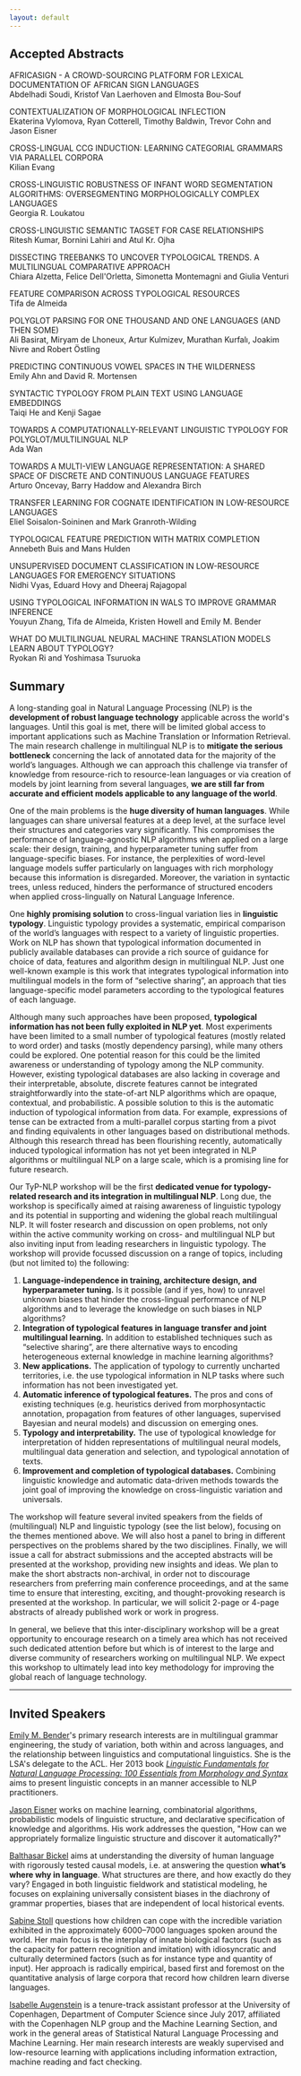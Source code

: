 ```yaml
---
layout: default
---
```


## Accepted Abstracts

AFRICASIGN - A CROWD-SOURCING PLATFORM FOR LEXICAL DOCUMENTATION OF AFRICAN SIGN LANGUAGES  
Abdelhadi Soudi, Kristof Van Laerhoven and Elmosta Bou-Souf

CONTEXTUALIZATION OF MORPHOLOGICAL INFLECTION  
Ekaterina Vylomova, Ryan Cotterell, Timothy Baldwin, Trevor Cohn and Jason Eisner

CROSS-LINGUAL CCG INDUCTION: LEARNING CATEGORIAL GRAMMARS VIA PARALLEL CORPORA  
Kilian Evang

CROSS-LINGUISTIC ROBUSTNESS OF INFANT WORD SEGMENTATION ALGORITHMS: OVERSEGMENTING MORPHOLOGICALLY COMPLEX LANGUAGES  
Georgia R. Loukatou

CROSS-LINGUISTIC SEMANTIC TAGSET FOR CASE RELATIONSHIPS  
Ritesh Kumar, Bornini Lahiri and Atul Kr. Ojha

DISSECTING TREEBANKS TO UNCOVER TYPOLOGICAL TRENDS. A MULTILINGUAL COMPARATIVE APPROACH  
Chiara Alzetta, Felice Dell'Orletta, Simonetta Montemagni and Giulia Venturi

FEATURE COMPARISON ACROSS TYPOLOGICAL RESOURCES  
Tifa de Almeida

POLYGLOT PARSING FOR ONE THOUSAND AND ONE LANGUAGES (AND THEN SOME)  
Ali Basirat, Miryam de Lhoneux, Artur Kulmizev, Murathan Kurfalı, Joakim Nivre and Robert Östling

PREDICTING CONTINUOUS VOWEL SPACES IN THE WILDERNESS  
Emily Ahn and David R. Mortensen

SYNTACTIC TYPOLOGY FROM PLAIN TEXT USING LANGUAGE EMBEDDINGS  
Taiqi He and Kenji Sagae

TOWARDS A COMPUTATIONALLY-RELEVANT LINGUISTIC TYPOLOGY FOR POLYGLOT/MULTILINGUAL NLP  
Ada Wan

TOWARDS A MULTI-VIEW LANGUAGE REPRESENTATION: A SHARED SPACE OF DISCRETE AND CONTINUOUS LANGUAGE FEATURES  
Arturo Oncevay, Barry Haddow and Alexandra Birch

TRANSFER LEARNING FOR COGNATE IDENTIFICATION IN LOW-RESOURCE LANGUAGES  
Eliel Soisalon-Soininen and Mark Granroth-Wilding

TYPOLOGICAL FEATURE PREDICTION WITH MATRIX COMPLETION  
Annebeth Buis and Mans Hulden

UNSUPERVISED DOCUMENT CLASSIFICATION IN LOW-RESOURCE LANGUAGES FOR EMERGENCY SITUATIONS  
Nidhi Vyas, Eduard Hovy and Dheeraj Rajagopal

USING TYPOLOGICAL INFORMATION IN WALS TO IMPROVE GRAMMAR INFERENCE  
Youyun Zhang, Tifa de Almeida, Kristen Howell and Emily M. Bender

WHAT DO MULTILINGUAL NEURAL MACHINE TRANSLATION MODELS LEARN ABOUT TYPOLOGY?    
Ryokan Ri and Yoshimasa Tsuruoka



## Summary

A long-standing goal in Natural Language Processing (NLP) is the **development of robust language technology** applicable across the world's languages. Until this goal is met, there will be limited global access to important applications such as Machine Translation or Information Retrieval. The main research challenge in multilingual NLP is to **mitigate the serious bottleneck** concerning the lack of annotated data for the majority of the world’s languages. Although we can approach this challenge via transfer of knowledge from resource-rich to resource-lean languages or via creation of models by joint learning from several languages, **we are still far from accurate and efficient models applicable to any language of the world**.

One of the main problems is the **huge diversity of human languages**. While languages can share universal features at a deep level, at the surface level their structures and categories vary significantly. This compromises the performance of language-agnostic NLP algorithms when applied on a large scale: their design, training, and hyperparameter tuning suffer from language-specific biases. For instance, the perplexities of word-level language models suffer particularly on languages with rich morphology because this information is disregarded. Moreover, the variation in syntactic trees, unless reduced, hinders the performance of structured encoders when applied cross-lingually on Natural Language Inference.

One **highly promising solution** to cross-lingual variation lies in **linguistic typology**. Linguistic typology provides a systematic, empirical comparison of the world’s languages with respect to a variety of linguistic properties. Work on NLP has shown that typological information documented in publicly available databases can provide a rich source of guidance for choice of data, features and algorithm design in multilingual NLP. Just one well-known example is this work that integrates typological information into multilingual models in the form of “selective sharing”, an approach that ties language-specific model parameters according to the typological features of each language.

Although many such approaches have been proposed, **typological information has not been fully exploited in NLP yet**. Most experiments have been limited to a small number of typological features (mostly related to word order) and tasks (mostly dependency parsing), while many others could be explored. One potential reason for this could be the limited awareness or understanding of typology among the NLP community. However, existing typological databases are also lacking in coverage and their interpretable, absolute, discrete features cannot be integrated straightforwardly into the state-of-art NLP algorithms which are opaque, contextual, and probabilistic. A possible solution to this is the automatic induction of typological information from data. For example, expressions of tense can be extracted from a multi-parallel corpus starting from a pivot and finding equivalents in other languages based on distributional methods. Although this research thread has been flourishing recently, automatically induced typological information has not yet been integrated in NLP algorithms or multilingual NLP on a large scale, which is a promising line for future research.

Our TyP-NLP workshop will be the first **dedicated venue for typology-related research and its integration in multilingual NLP**. Long due, the workshop is specifically aimed at raising awareness of linguistic typology and its potential in supporting and widening the global reach multilingual NLP. It will foster research and discussion on open problems, not only within the active community working on cross- and multilingual NLP but also inviting input from leading researchers in linguistic typology. The workshop will provide focussed discussion on a range of topics, including (but not limited to) the following:

1. **Language-independence in training, architecture design, and hyperparameter tuning.** Is it possible (and if yes, how) to unravel unknown biases that hinder the cross-lingual
performance of NLP algorithms and to leverage the knowledge on such biases in NLP
algorithms?
2. **Integration of typological features in language transfer and joint multilingual learning.**
In addition to established techniques such as “selective sharing”, are there alternative ways to
encoding heterogeneous external knowledge in machine learning algorithms?
3. **New applications.** The application of typology to currently uncharted territories, i.e. the use
typological information in NLP tasks where such information has not been investigated yet.
4. **Automatic inference of typological features.** The pros and cons of existing techniques (e.g. heuristics derived from morphosyntactic annotation, propagation from features of other
languages, supervised Bayesian and neural models) and discussion on emerging ones.
5. **Typology and interpretability.** The use of typological knowledge for interpretation of hidden representations of multilingual neural models, multilingual data generation and selection, and
typological annotation of texts.
6. **Improvement and completion of typological databases.** Combining linguistic knowledge
and automatic data-driven methods towards the joint goal of improving the knowledge on cross-linguistic variation and universals.

The workshop will feature several invited speakers from the fields of (multilingual) NLP and linguistic typology (see the list below), focusing on the themes mentioned above. We will also host a panel to bring in different perspectives on the problems shared by the two disciplines. Finally, we will issue a call for abstract submissions and the accepted abstracts will be presented at the workshop, providing new insights and ideas. We plan to make the short abstracts non-archival, in order not to discourage researchers from preferring main conference proceedings, and at the same time to ensure that interesting, exciting, and thought-provoking research is presented at the workshop. In particular, we will solicit 2-page or 4-page abstracts of already published work or work in progress.

In general, we believe that this inter-disciplinary workshop will be a great opportunity to encourage research on a timely area which has not received such dedicated attention before but which is of interest to the large and diverse community of researchers working on multilingual NLP. We expect this workshop to ultimately lead into key methodology for improving the global reach of language technology.

---

## Invited Speakers

[Emily M. Bender](http://faculty.washington.edu/ebender/)'s primary research interests are in multilingual grammar engineering, the study of variation, both within and across languages, and the relationship between linguistics and computational linguistics. She is the LSA's delegate to the ACL. Her 2013 book [*Linguistic Fundamentals for Natural Language Processing: 100 Essentials from Morphology and Syntax*](http://dx.doi.org/10.2200/S00493ED1V01Y201303HLT020) aims to present linguistic concepts in an manner accessible to NLP practitioners.

[Jason Eisner](http://www.cs.jhu.edu/~jason/) works on machine learning, combinatorial algorithms, probabilistic models of linguistic structure, and declarative specification of knowledge and algorithms. His work addresses the question, "How can we appropriately formalize linguistic structure and discover it automatically?"

[Balthasar Bickel](https://www.comparativelinguistics.uzh.ch/en/bickel.html) aims at understanding the diversity of human language with rigorously tested causal models, i.e. at answering the question **what’s where why in language**. What structures are there, and how exactly do they vary? Engaged in both linguistic fieldwork and statistical modeling, he focuses on explaining universally consistent biases in the diachrony of grammar properties, biases that are independent of local historical events.

[Sabine Stoll](https://www.psycholinguistics.uzh.ch/en/stoll.html) questions how children can cope with the incredible variation exhibited in the approximately 6000–7000 languages spoken around the world. Her main focus is the interplay of innate biological factors (such as the capacity for pattern recognition and imitation) with idiosyncratic and culturally determined factors (such as for instance type and quantity of input). Her approach is radically empirical, based first and foremost on the quantitative analysis of large corpora that record how children learn diverse languages.

[Isabelle Augenstein](http://isabelleaugenstein.github.io) is a tenure-track assistant professor at the University of Copenhagen, Department of Computer Science since July 2017, affiliated with the Copenhagen NLP group and the Machine Learning Section, and work in the general areas of Statistical Natural Language Processing and Machine Learning. Her main research interests are weakly supervised and low-resource learning with applications including information extraction, machine reading and fact checking.
